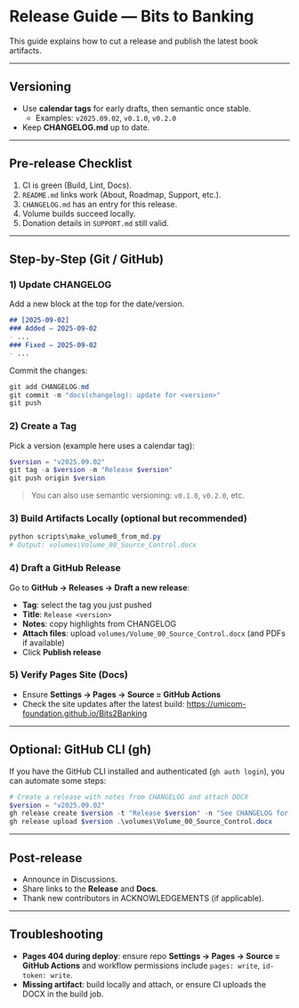 # Release Guide — Bits to Banking

This guide explains how to cut a release and publish the latest book artifacts.

---

## Versioning
- Use **calendar tags** for early drafts, then semantic once stable.
    - Examples: `v2025.09.02`, `v0.1.0`, `v0.2.0`
- Keep **CHANGELOG.md** up to date.

---

## Pre‑release Checklist
1. CI is green (Build, Lint, Docs).
2. `README.md` links work (About, Roadmap, Support, etc.).
3. `CHANGELOG.md` has an entry for this release.
4. Volume builds succeed locally.
5. Donation details in `SUPPORT.md` still valid.

---

## Step‑by‑Step (Git / GitHub)

### 1) Update CHANGELOG
Add a new block at the top for the date/version.

```markdown
## [2025-09-02]
### Added — 2025-09-02
- ...
### Fixed — 2025-09-02
- ...
```

Commit the changes:
```powershell
git add CHANGELOG.md
git commit -m "docs(changelog): update for <version>"
git push
```

### 2) Create a Tag
Pick a version (example here uses a calendar tag):

```powershell
$version = "v2025.09.02"
git tag -a $version -m "Release $version"
git push origin $version
```

> You can also use semantic versioning: `v0.1.0`, `v0.2.0`, etc.

### 3) Build Artifacts Locally (optional but recommended)
```powershell
python scripts\make_volume0_from_md.py
# Output: volumes\Volume_00_Source_Control.docx
```

### 4) Draft a GitHub Release
Go to **GitHub → Releases → Draft a new release**:
- **Tag**: select the tag you just pushed
- **Title**: `Release <version>`
- **Notes**: copy highlights from CHANGELOG
- **Attach files**: upload `volumes/Volume_00_Source_Control.docx` (and PDFs if available)
- Click **Publish release**

### 5) Verify Pages Site (Docs)
- Ensure **Settings → Pages → Source = GitHub Actions**
- Check the site updates after the latest build: <https://umicom-foundation.github.io/Bits2Banking>

---

## Optional: GitHub CLI (gh)

If you have the GitHub CLI installed and authenticated (`gh auth login`), you can automate some steps:

```powershell
# Create a release with notes from CHANGELOG and attach DOCX
$version = "v2025.09.02"
gh release create $version -t "Release $version" -n "See CHANGELOG for details."
gh release upload $version .\volumes\Volume_00_Source_Control.docx
```

---

## Post‑release
- Announce in Discussions.
- Share links to the **Release** and **Docs**.
- Thank new contributors in ACKNOWLEDGEMENTS (if applicable).

---

## Troubleshooting
- **Pages 404 during deploy**: ensure repo **Settings → Pages → Source = GitHub Actions** and workflow permissions include `pages: write`, `id-token: write`.
- **Missing artifact**: build locally and attach, or ensure CI uploads the DOCX in the build job.
